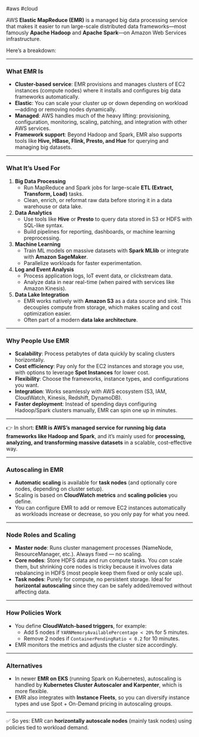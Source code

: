 #aws #cloud 

AWS **Elastic MapReduce (EMR)** is a managed big data processing service that makes it easier to run large-scale distributed data frameworks—most famously **Apache Hadoop** and **Apache Spark**—on Amazon Web Services infrastructure.

Here’s a breakdown:

---
### **What EMR Is**

- **Cluster-based service**: EMR provisions and manages clusters of EC2 instances (compute nodes) where it installs and configures big data frameworks automatically.
- **Elastic**: You can scale your cluster up or down depending on workload—adding or removing nodes dynamically.
- **Managed**: AWS handles much of the heavy lifting: provisioning, configuration, monitoring, scaling, patching, and integration with other AWS services.
- **Framework support**: Beyond Hadoop and Spark, EMR also supports tools like **Hive, HBase, Flink, Presto, and Hue** for querying and managing big datasets.

---
### **What It’s Used For**

1. **Big Data Processing**
    - Run MapReduce and Spark jobs for large-scale **ETL (Extract, Transform, Load)** tasks.
    - Clean, enrich, or reformat raw data before storing it in a data warehouse or data lake.
2. **Data Analytics**
    - Use tools like **Hive** or **Presto** to query data stored in S3 or HDFS with SQL-like syntax.
    - Build pipelines for reporting, dashboards, or machine learning preprocessing.
3. **Machine Learning**
    - Train ML models on massive datasets with **Spark MLlib** or integrate with **Amazon SageMaker**.
    - Parallelize workloads for faster experimentation.
4. **Log and Event Analysis**
    - Process application logs, IoT event data, or clickstream data.
    - Analyze data in near real-time (when paired with services like Amazon Kinesis).
5. **Data Lake Integration**
    - EMR works natively with **Amazon S3** as a data source and sink. This decouples compute from storage, which makes scaling and cost optimization easier.
    - Often part of a modern **data lake architecture**.

---
### **Why People Use EMR**

- **Scalability**: Process petabytes of data quickly by scaling clusters horizontally.
- **Cost efficiency**: Pay only for the EC2 instances and storage you use, with options to leverage **Spot Instances** for lower cost.
- **Flexibility**: Choose the frameworks, instance types, and configurations you want.
- **Integration**: Works seamlessly with AWS ecosystem (S3, IAM, CloudWatch, Kinesis, Redshift, DynamoDB).
- **Faster deployment**: Instead of spending days configuring Hadoop/Spark clusters manually, EMR can spin one up in minutes.

---

👉 In short: **EMR is AWS’s managed service for running big data frameworks like Hadoop and Spark**, and it’s mainly used for **processing, analyzing, and transforming massive datasets** in a scalable, cost-effective way.

---
### **Autoscaling in EMR**

- **Automatic scaling** is available for **task nodes** (and optionally core nodes, depending on cluster setup).
- Scaling is based on **CloudWatch metrics** and **scaling policies** you define.
- You can configure EMR to add or remove EC2 instances automatically as workloads increase or decrease, so you only pay for what you need.

---

### **Node Roles and Scaling**

- **Master node**: Runs cluster management processes (NameNode, ResourceManager, etc.). Always fixed — no scaling.
- **Core nodes**: Store HDFS data and run compute tasks. You _can_ scale them, but shrinking core nodes is tricky because it involves data rebalancing in HDFS (most people keep them fixed or only scale up).
- **Task nodes**: Purely for compute, no persistent storage. Ideal for **horizontal autoscaling** since they can be safely added/removed without affecting data.

---

### **How Policies Work**

- You define **CloudWatch-based triggers**, for example:
    - Add 5 nodes if `YARNMemoryAvailablePercentage < 20%` for 5 minutes.
    - Remove 2 nodes if `ContainerPendingRatio < 0.2` for 10 minutes.
- EMR monitors the metrics and adjusts the cluster size accordingly.

---
### **Alternatives**

- In newer **EMR on EKS** (running Spark on Kubernetes), autoscaling is handled by **Kubernetes Cluster Autoscaler and Karpenter**, which is more flexible.
- EMR also integrates with **Instance Fleets**, so you can diversify instance types and use Spot + On-Demand pricing in autoscaling groups.

---

✅ So yes: EMR can **horizontally autoscale nodes** (mainly task nodes) using policies tied to workload demand.

